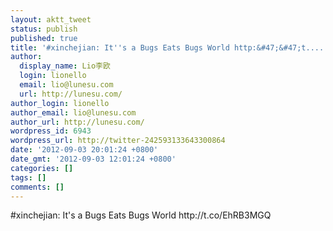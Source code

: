 ```yaml
---
layout: aktt_tweet
status: publish
published: true
title: '#xinchejian: It''s a Bugs Eats Bugs World http:&#47;&#47;t....'
author:
  display_name: Lio李欧
  login: lionello
  email: lio@lunesu.com
  url: http://lunesu.com/
author_login: lionello
author_email: lio@lunesu.com
author_url: http://lunesu.com/
wordpress_id: 6943
wordpress_url: http://twitter-242593133643300864
date: '2012-09-03 20:01:24 +0800'
date_gmt: '2012-09-03 12:01:24 +0800'
categories: []
tags: []
comments: []
---
```

<p>#xinchejian: It's a Bugs Eats Bugs World http:&#47;&#47;t.co&#47;EhRB3MGQ</p>
